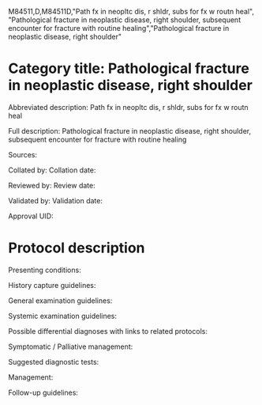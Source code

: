 M84511,D,M84511D,"Path fx in neopltc dis, r shldr, subs for fx w routn heal", "Pathological fracture in neoplastic disease, right shoulder, subsequent encounter for fracture with routine healing","Pathological fracture in neoplastic disease, right shoulder"
# Category title: Pathological fracture in neoplastic disease, right shoulder

Abbreviated description: Path fx in neopltc dis, r shldr, subs for fx w routn heal

Full description: Pathological fracture in neoplastic disease, right shoulder, subsequent encounter for fracture with routine healing

Sources:

Collated by:
Collation date:

Reviewed by:
Review date:

Validated by:
Validation date:

Approval UID:

# Protocol description

Presenting conditions:

History capture guidelines:

General examination guidelines:

Systemic examination guidelines:

Possible differential diagnoses with links to related protocols:

Symptomatic / Palliative management:

Suggested diagnostic tests:

Management:

Follow-up guidelines:
